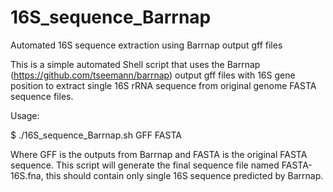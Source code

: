 # 16S_sequence_Barrnap
Automated 16S sequence extraction using Barrnap output gff files

This is a simple automated Shell script that uses the Barrnap (https://github.com/tseemann/barrnap) output gff files with 16S gene position to extract single 16S rRNA sequence from original genome FASTA sequence files.

Usage:

$ ./16S_sequence_Barrnap.sh GFF FASTA

Where GFF is the outputs from Barrnap and FASTA is the original FASTA sequence.
This script will generate the final sequence file named FASTA-16S.fna, this should contain only single 16S sequence predicted by Barrnap.
